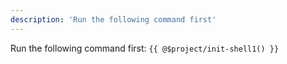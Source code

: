 ```yaml
---
description: 'Run the following command first'
---
```


Run the following command first: `{{ @$project/init-shell1() }}`
